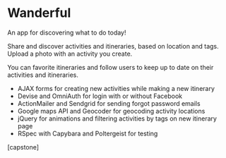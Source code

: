 Wanderful
===
An app for discovering what to do today!

Share and discover activities and itineraries, based on location and tags. Upload a photo with an activity you create.

You can favorite itineraries and follow users to keep up to date on their activities and itineraries.

* AJAX forms for creating new activities while making a new itinerary
* Devise and OmniAuth for login with or without Facebook
* ActionMailer and Sendgrid for sending forgot password emails
* Google maps API and Geocoder for geocoding activity locations
* jQuery for animations and filtering activities by tags on new itinerary page
* RSpec with Capybara and Poltergeist for testing

[capstone]
